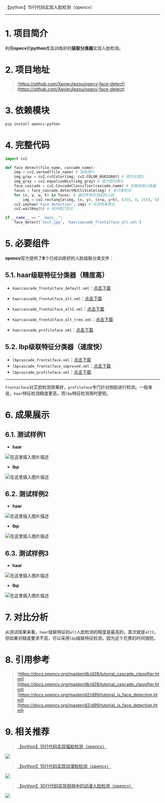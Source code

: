 【python】15行代码实现人脸检测（opencv）

----
# 1. 项目简介
利用**opecv**的**python**库及训练好的**级联分类器**实现人脸检测。
# 2. 项目地址
> [https://github.com/XavierJiezou/opecv-face-detect](https://github.com/XavierJiezou/opecv-face-detect)
# 3. 依赖模块
```bash
pip install opencv-python
```
# 4. 完整代码
```python
import cv2

def face_detect(file_name, cascade_name):
    img = cv2.imread(file_name) # 读取图片
    img_gray = cv2.cvtColor(img, cv2.COLOR_BGR2GRAY) # 图片灰度化
    img_gray = cv2.equalizeHist(img_gray) # 直方图均衡化
    face_cascade = cv2.CascadeClassifier(cascade_name) # 加载级联分类器
    faces = face_cascade.detectMultiScale(img) # 多尺度检测
    for (x, y, w, h) in faces: # 遍历所有检测到的人脸
        img = cv2.rectangle(img, (x, y), (x+w, y+h), (255, 0, 255), 5) # 绘制矩形框
    cv2.imshow('Face detection', img) # 检测效果预览
    cv2.waitKey(0) # 保持窗口显示

if __name__ == "__main__":
    face_detect('test.jpg', 'haarcascade_frontalface_alt.xml')
```
# 5. 必要组件
**opencv**官方提供了**8**个已经训练好的人脸级联分类文件：
## 5.1. haar级联特征分类器（精度高）
- `haarcascade_frontalface_default.xml`：[点击下载](https://cdn.jsdelivr.net/gh/XavierJiezou/opecv-face-detect@master/data/haarcascades/haarcascade_frontalface_default.xml)
- `haarcascade_frontalface_alt.xml`：[点击下载](https://cdn.jsdelivr.net/gh/XavierJiezou/opecv-face-detect@master/data/haarcascades/haarcascade_frontalface_alt.xml)

- `haarcascade_frontalface_alt2.xml`：[点击下载](https://cdn.jsdelivr.net/gh/XavierJiezou/opecv-face-detect@master/data/haarcascades/haarcascade_frontalface_alt2.xml)
- `haarcascade_frontalface_alt_tree.xml`：[点击下载](https://cdn.jsdelivr.net/gh/opencv/opencv@master/data/haarcascades/haarcascade_frontalface_alt_tree.xml)
- `haarcascade_profileface.xml`：[点击下载](https://cdn.jsdelivr.net/gh/opencv/opencv@master/data/haarcascades/haarcascade_profileface.xml)
## 5.2. lbp级联特征分类器（速度快）
- `lbpcascade_frontalface.xml`：[点击下载](https://cdn.jsdelivr.net/gh/opencv/opencv@master/data/lbpcascades/lbpcascade_frontalface.xml)
- `lbpcascade_frontalface_improved.xml`：[点击下载](https://cdn.jsdelivr.net/gh/opencv/opencv@master/data/lbpcascades/lbpcascade_frontalface_improved.xml)
- `lbpcascade_profileface.xml`：[点击下载](https://cdn.jsdelivr.net/gh/opencv/opencv@master/data/lbpcascades/lbpcascade_profileface.xml)
----
`frontalface`对正脸检测效果好，`profileface`专门针对侧脸进行检测。一般来说，`haar`特征检测精度更高，而`lbp`特征检测用时更短。
# 6. 成果展示
## 6.1. 测试样例1
- **haar**

![在这里插入图片描述](https://img-blog.csdnimg.cn/20201228095556968.jpg?x-oss-process=image,type_ZmFuZ3poZW5naGVpdGk,shadow_10,text_aHR0cHM6Ly9ibG9nLmNzZG4ubmV0L3FxXzQyOTUxNTYw,size_16,color_FFFFFF,t_70#pic_center)
- **lbp**

![在这里插入图片描述](https://img-blog.csdnimg.cn/20201228095608844.jpg?x-oss-process=image,type_ZmFuZ3poZW5naGVpdGk,shadow_10,text_aHR0cHM6Ly9ibG9nLmNzZG4ubmV0L3FxXzQyOTUxNTYw,size_16,color_FFFFFF,t_70#pic_center)
##  6.2. 测试样例2
- **haar**

![在这里插入图片描述](https://img-blog.csdnimg.cn/2020122809565139.jpg?x-oss-process=image,type_ZmFuZ3poZW5naGVpdGk,shadow_10,text_aHR0cHM6Ly9ibG9nLmNzZG4ubmV0L3FxXzQyOTUxNTYw,size_16,color_FFFFFF,t_70#pic_center)
- **lbp**

![在这里插入图片描述](https://img-blog.csdnimg.cn/20201228095701851.jpg?x-oss-process=image,type_ZmFuZ3poZW5naGVpdGk,shadow_10,text_aHR0cHM6Ly9ibG9nLmNzZG4ubmV0L3FxXzQyOTUxNTYw,size_16,color_FFFFFF,t_70#pic_center)

## 6.3. 测试样例3
- **haar**

![在这里插入图片描述](https://img-blog.csdnimg.cn/20201228095717575.jpg?x-oss-process=image,type_ZmFuZ3poZW5naGVpdGk,shadow_10,text_aHR0cHM6Ly9ibG9nLmNzZG4ubmV0L3FxXzQyOTUxNTYw,size_16,color_FFFFFF,t_70#pic_center)
- **lbp**

![在这里插入图片描述](https://img-blog.csdnimg.cn/20201228095725904.jpg?x-oss-process=image,type_ZmFuZ3poZW5naGVpdGk,shadow_10,text_aHR0cHM6Ly9ibG9nLmNzZG4ubmV0L3FxXzQyOTUxNTYw,size_16,color_FFFFFF,t_70#pic_center)

# 7. 对比分析
从测试结果来看，`haar`级联特征的`alt`人脸检测的精度是最高的，其次就是`alt2`，但如果对精度要求不高，可以采用`lbp`级联特征检测，因为这个花费的时间很短。
# 8. 引用参考
> [https://docs.opencv.org/master/db/d28/tutorial_cascade_classifier.html](https://docs.opencv.org/master/db/d28/tutorial_cascade_classifier.html)
> [https://docs.opencv.org/master/d2/d99/tutorial_js_face_detection.html](https://docs.opencv.org/master/d2/d99/tutorial_js_face_detection.html)

# 9. 相关推荐
> [【python】15行代码实现猫脸检测（opencv）](https://blog.csdn.net/qq_42951560/article/details/111831532)

![](https://img-blog.csdnimg.cn/20201228102022683.jpg#pic_center)
> [【python】15行代码实现动漫脸检测（opencv）](https://blog.csdn.net/qq_42951560/article/details/111831797)

![](https://img-blog.csdnimg.cn/20201228103025477.jpg#pic_center)

> [【python】30行代码实现视频中的动漫人脸检测（opencv）](https://blog.csdn.net/qq_42951560/article/details/111870163)

![](https://img-blog.csdnimg.cn/20201228165341951.gif#pic_center)